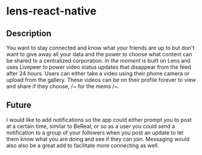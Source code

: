 # lens-react-native

## Description

You want to stay connected and know what your friends are up to but don't want to give away all your data and the power to choose what content can be shared to a centralized corporation. *In the moment* is built on Lens and uses Livepeer to power video status updates that disappear from the feed after 24 hours. Users can either take a video using their phone camera or upload from the gallery. These videos can be on their profile forever to view and share if they choose, /~ for the mems /~.

## Future

I would like to add notifications so the app could either prompt you to post at a certain time, similar to BeReal, or so as a user you could send a notification to a group of your followers when you post an update to let them know what you are doing and see if they can join. Messaging would also also be a great add to facilitate more connecting as well.
